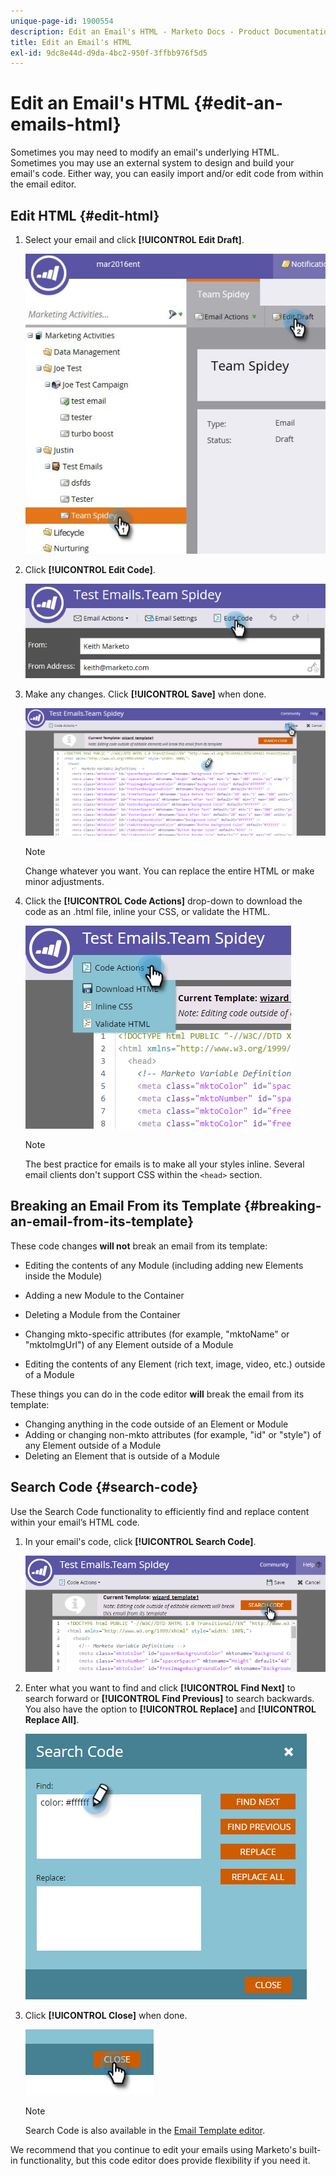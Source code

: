 ```yaml
---
unique-page-id: 1900554
description: Edit an Email's HTML - Marketo Docs - Product Documentation
title: Edit an Email's HTML
exl-id: 9dc8e44d-d9da-4bc2-950f-3ffbb976f5d5
---
```

# Edit an Email's HTML {#edit-an-emails-html}

Sometimes you may need to modify an email's underlying HTML. Sometimes you may use an external system to design and build your email's code. Either way, you can easily import and/or edit code from within the email editor.

## Edit HTML {#edit-html}

1. Select your email and click **[!UICONTROL Edit Draft]**.

   ![](assets/teamspidey.jpg)

1. Click **[!UICONTROL Edit Code]**.

   ![](assets/two-4.png)

1. Make any changes. Click **[!UICONTROL Save]** when done.

   ![](assets/three-3.png)

   >[!NOTE]
   >
   >Change whatever you want. You can replace the entire HTML or make minor adjustments.

1. Click the **[!UICONTROL Code Actions]** drop-down to download the code as an .html file, inline your CSS, or validate the HTML.

   ![](assets/four-2.png)

   >[!NOTE]
   >
   >The best practice for emails is to make all your styles inline. Several email clients don't support CSS within the `<head>` section.

## Breaking an Email From its Template {#breaking-an-email-from-its-template}

These code changes **will not** break an email from its template:

* Editing the contents of any Module (including adding new Elements inside the Module)
* Adding a new Module to the Container
* Deleting a Module from the Container

* Changing mkto-specific attributes (for example, "mktoName" or "mktoImgUrl") of any Element outside of a Module
* Editing the contents of any Element (rich text, image, video, etc.) outside of a Module

These things you can do in the code editor **will** break the email from its template:

* Changing anything in the code outside of an Element or Module
* Adding or changing non-mkto attributes (for example, "id" or "style") of any Element outside of a Module
* Deleting an Element that is outside of a Module

## Search Code {#search-code}

Use the Search Code functionality to efficiently find and replace content within your email’s HTML code.

1. In your email's code, click **[!UICONTROL Search Code]**.

   ![](assets/five-2.png)

1. Enter what you want to find and click **[!UICONTROL Find Next]** to search forward or **[!UICONTROL Find Previous]** to search backwards. You also have the option to **[!UICONTROL Replace]** and **[!UICONTROL Replace All]**.

   ![](assets/six-1.png)

1. Click **[!UICONTROL Close]** when done.

   ![](assets/seven.png)

   >[!NOTE]
   >
   >Search Code is also available in the [Email Template editor](/help/marketo/product-docs/email-marketing/general/email-editor-2/create-an-email-template.md).

We recommend that you continue to edit your emails using Marketo's built-in functionality, but this code editor does provide flexibility if you need it.
